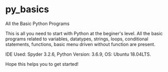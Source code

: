 # py_basics
All the Basic Python Programs

This is all you need to start with Python at the beginer's level. All the basic programs related to variables, datatypes, strings, loops, conditional statements, functions, basic menu driven without function are present.

IDE Used: Spyder 3.2.6,
Python Version: 3.6.9,
OS: Ubuntu 18.04LTS.

Hope this helps you to get started!
